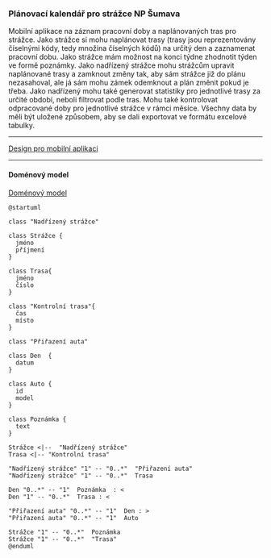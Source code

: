 ### Plánovací kalendář pro strážce NP Šumava
Mobilní aplikace na záznam pracovní doby a naplánovaných tras pro strážce. 
Jako strážce si mohu naplánovat trasy (trasy jsou reprezentovány číselnými kódy, tedy množina číselných kódů)  na určitý den a zaznamenat pracovní dobu. Jako strážce mám možnost na konci týdne zhodnotit týden ve formě poznámky. 
Jako nadřízený strážce mohu strážcům upravit naplánované trasy a zamknout změny tak, aby sám strážce již do plánu nezasahoval, ale já sám mohu zámek odemknout a plán změnit pokud je třeba. Jako nadřízený mohu také generovat statistiky pro jednotlivé trasy za určité období, neboli filtrovat podle tras. Mohu také kontrolovat odpracované doby pro jednotlivé strážce v rámci měsíce. Všechny data by měli být uložené způsobem, aby se dali exportovat ve formátu excelové tabulky. 

___
[Design pro mobilní aplikaci](https://www.figma.com/file/B96k04ObDK4yaycN5ulT1I/NP-strazci?node-id=0%3A1&t=VeApoPs8S3MXuRlP-1)

---
#### Doménový model
[Doménový model](prilohy/domenovy_model.png)
```plantuml
@startuml

class "Nadřízený strážce"

class Strážce {
  jméno
  příjmení
}

class Trasa{
  jméno
  číslo
}

class "Kontrolní trasa"{
  čas
  místo
}

class "Přiřazení auta" 

class Den  {
  datum
}

class Auto {
  id
  model
}

class Poznámka {
  text
}

Strážce <|--  "Nadřízený strážce"
Trasa <|-- "Kontrolní trasa" 

"Nadřízený strážce" "1" -- "0..*"  "Přiřazení auta" 
"Nadřízený strážce" "1" -- "0..*"  Trasa 

Den "0..*" -- "1"  Poznámka  : <
Den "1" -- "0..*"  Trasa : <
 
"Přiřazení auta" "0..*" -- "1"  Den : > 
"Přiřazení auta" "0..*" -- "1"  Auto 

Strážce "1" -- "0..*"  Poznámka 
Strážce "1" -- "0..*"  "Trasa" 
@enduml
```